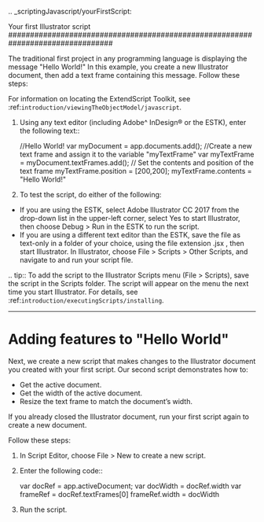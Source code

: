 .. _scriptingJavascript/yourFirstScript:

Your first Illustrator script
################################################################################

The traditional first project in any programming language is displaying the message "Hello World!" In this example, you create a new Illustrator document, then add a text frame containing this message. Follow
these steps:

For information on locating the ExtendScript Toolkit, see :ref:`introduction/viewingTheObjectModel/javascript`.

1. Using any text editor (including Adobe^ InDesign® or the ESTK), enter the following text::

    //Hello World!
    var myDocument = app.documents.add();
    //Create a new text frame and assign it to the variable "myTextFrame"
    var myTextFrame = myDocument.textFrames.add();
    // Set the contents and position of the text frame
    myTextFrame.position = [200,200];
    myTextFrame.contents = "Hello World!"

2. To test the script, do either of the following:

  - If you are using the ESTK, select Adobe lllustrator CC 2017 from the drop-down list in the upper-left corner, select Yes to start Illustrator, then choose Debug > Run in the ESTK to run the script.
  - If you are using a different text editor than the ESTK, save the file as text-only in a folder of your choice, using the file extension .jsx , then start Illustrator. In Illustrator, choose File > Scripts > Other Scripts, and navigate to and run your script file.

.. tip::
  To add the script to the Illustrator Scripts menu (File > Scripts), save the script in the Scripts folder. The script will appear on the menu the next time you start Illustrator. For details, see :ref:`introduction/executingScripts/installing`.

----

Adding features to "Hello World"
================================================================================

Next, we create a new script that makes changes to the Illustrator document you created with your first script. Our second script demonstrates how to:

- Get the active document.
- Get the width of the active document.
- Resize the text frame to match the document’s width.

If you already closed the Illustrator document, run your first script again to create a new document.

Follow these steps:

1. In Script Editor, choose File > New to create a new script.
2. Enter the following code::

    var docRef = app.activeDocument;
    var docWidth = docRef.width
    var frameRef = docRef.textFrames[0]
    frameRef.width = docWidth

3. Run the script.
